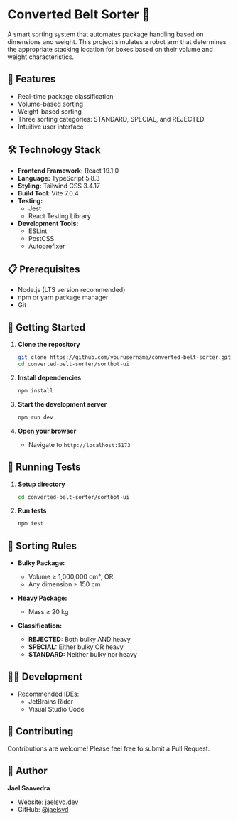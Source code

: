 # Converted Belt Sorter 🤖

A smart sorting system that automates package handling based on dimensions and weight. This project simulates a robot arm that determines the appropriate stacking location for boxes based on their volume and weight characteristics.

## 🚀 Features

- Real-time package classification
- Volume-based sorting
- Weight-based sorting
- Three sorting categories: STANDARD, SPECIAL, and REJECTED
- Intuitive user interface

## 🛠 Technology Stack

- **Frontend Framework:** React 19.1.0
- **Language:** TypeScript 5.8.3
- **Styling:** Tailwind CSS 3.4.17
- **Build Tool:** Vite 7.0.4
- **Testing:**
    - Jest
    - React Testing Library
- **Development Tools:**
    - ESLint
    - PostCSS
    - Autoprefixer

## 📋 Prerequisites

- Node.js (LTS version recommended)
- npm or yarn package manager
- Git

## 🚀 Getting Started

1. **Clone the repository**
   ```bash
   git clone https://github.com/yourusername/converted-belt-sorter.git
   cd converted-belt-sorter/sortbot-ui
   ```

2. **Install dependencies**
   ```bash
   npm install
   ```

3. **Start the development server**
   ```bash
   npm run dev
   ```

4. **Open your browser**
    - Navigate to `http://localhost:5173`

## 🧪 Running Tests
1. **Setup directory**
    ```bash
   cd converted-belt-sorter/sortbot-ui
   ```
2. **Run tests**
    ```bash
   npm test
   ```

## 📏 Sorting Rules

- **Bulky Package:**
    - Volume ≥ 1,000,000 cm³, OR
    - Any dimension ≥ 150 cm

- **Heavy Package:**
    - Mass ≥ 20 kg

- **Classification:**
    - **REJECTED:** Both bulky AND heavy
    - **SPECIAL:** Either bulky OR heavy
    - **STANDARD:** Neither bulky nor heavy

## 👨‍💻 Development

- Recommended IDEs:
    - JetBrains Rider
    - Visual Studio Code

## 🤝 Contributing

Contributions are welcome! Please feel free to submit a Pull Request.

## 📝 Author

**Jael Saavedra**
- Website: [jaelsvd.dev](https://jaelsvd.dev)
- GitHub: [@jaelsvd](https://github.com/jaelsvd)
